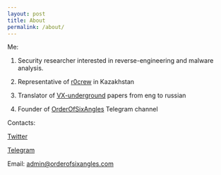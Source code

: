 ```yaml
---
layout: post
title: About
permalink: /about/
---
```


Me:

1. Security researcher interested in reverse-engineering and malware analysis.

2. Representative of [r0crew](https://forum.reverse4you.org/) in Kazakhstan

3. Translator of [VX-underground](https://vxug.fakedoma.in/ru.html) papers from eng to russian

4. Founder of [OrderOfSixAngles](https://t.me/orderofsixangles) Telegram channel

Contacts:

[Twitter](https://twitter.com/thatskriptkid)

[Telegram](https://t.me/Thatskriptkid)

Email: admin@orderofsixangles.com

